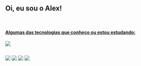 
## Oi, eu sou o Alex!

<div align="center">
  <a href="https://github.com/oaleekis">
</div>
 
<div style="display: inline_block; align-itens:center;"><br>
   
 <p align="center">
   <h4>Algumas das tecnologias que conheço ou estou estudando:</h4>
  <a href="https://skillicons.dev">
    <img src="https://skillicons.dev/icons?i=git,php,js,html,css,mysql" />
  </a>
</p>
  
  
</div>
 
  ##
  
 <div> 
  <a href="https://www.youtube.com/channel/UCe4X1B93ZYz0SJ6QgFibp4w/videos" target="_blank"><img src="https://img.shields.io/badge/YouTube-FF0000?style=for-the-badge&logo=youtube&logoColor=white" target="_blank"></a>
  <a href="https://www.instagram.com/_alexcodes" target="_blank"><img src="https://img.shields.io/badge/-Instagram-%23E4405F?style=for-the-badge&logo=instagram&logoColor=white" target="_blank"></a>
  <a href = "mailto:oalexsanderm@gmail.com"><img src="https://img.shields.io/badge/-Gmail-%23333?style=for-the-badge&logo=gmail&logoColor=white" target="_blank"></a>
  <a href="https://www.linkedin.com/in/alexsander-mar%C3%A7al-da-silva-6b3b01209" target="_blank"><img src="https://img.shields.io/badge/-LinkedIn-%230077B5?style=for-the-badge&logo=linkedin&logoColor=white" target="_blank"></a>  
</div>

